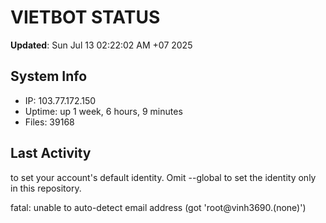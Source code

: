# VIETBOT STATUS
**Updated**: Sun Jul 13 02:22:02 AM +07 2025

## System Info
- IP: 103.77.172.150
- Uptime: up 1 week, 6 hours, 9 minutes
- Files: 39168

## Last Activity

to set your account's default identity.
Omit --global to set the identity only in this repository.

fatal: unable to auto-detect email address (got 'root@vinh3690.(none)')

